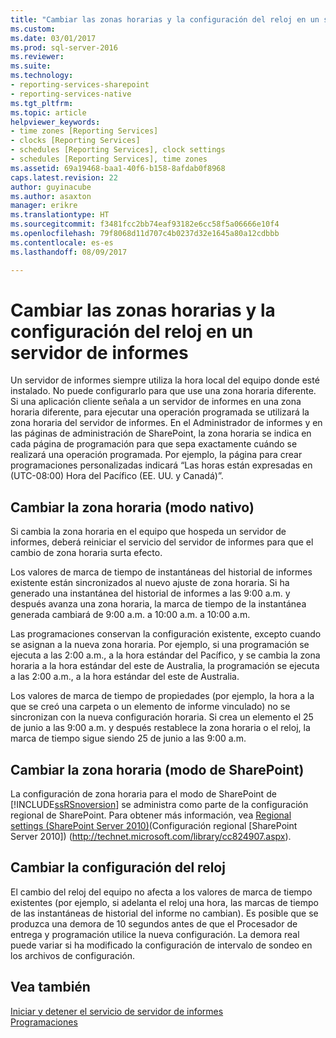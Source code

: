 ```yaml
---
title: "Cambiar las zonas horarias y la configuración del reloj en un servidor de informes | Documentos de Microsoft"
ms.custom: 
ms.date: 03/01/2017
ms.prod: sql-server-2016
ms.reviewer: 
ms.suite: 
ms.technology:
- reporting-services-sharepoint
- reporting-services-native
ms.tgt_pltfrm: 
ms.topic: article
helpviewer_keywords:
- time zones [Reporting Services]
- clocks [Reporting Services]
- schedules [Reporting Services], clock settings
- schedules [Reporting Services], time zones
ms.assetid: 69a19468-baa1-40f6-b158-8afdab0f8968
caps.latest.revision: 22
author: guyinacube
ms.author: asaxton
manager: erikre
ms.translationtype: HT
ms.sourcegitcommit: f3481fcc2bb74eaf93182e6cc58f5a06666e10f4
ms.openlocfilehash: 79f8068d11d707c4b0237d32e1645a80a12cdbbb
ms.contentlocale: es-es
ms.lasthandoff: 08/09/2017

---
```

# <a name="change-time-zones-and-clock-settings-on-a-report-server"></a>Cambiar las zonas horarias y la configuración del reloj en un servidor de informes
  Un servidor de informes siempre utiliza la hora local del equipo donde esté instalado. No puede configurarlo para que use una zona horaria diferente. Si una aplicación cliente señala a un servidor de informes en una zona horaria diferente, para ejecutar una operación programada se utilizará la zona horaria del servidor de informes. En el Administrador de informes y en las páginas de administración de SharePoint, la zona horaria se indica en cada página de programación para que sepa exactamente cuándo se realizará una operación programada. Por ejemplo, la página para crear programaciones personalizadas indicará “Las horas están expresadas en (UTC-08:00) Hora del Pacífico (EE. UU. y Canadá)”.  
  
## <a name="changing-the-time-zone-native-mode"></a>Cambiar la zona horaria (modo nativo)  
 Si cambia la zona horaria en el equipo que hospeda un servidor de informes, deberá reiniciar el servicio del servidor de informes para que el cambio de zona horaria surta efecto.  
  
 Los valores de marca de tiempo de instantáneas del historial de informes existente están sincronizados al nuevo ajuste de zona horaria. Si ha generado una instantánea del historial de informes a las 9:00 a.m. y después avanza una zona horaria, la marca de tiempo de la instantánea generada cambiará de 9:00 a.m. a 10:00 a.m. a 10:00 a.m.  
  
 Las programaciones conservan la configuración existente, excepto cuando se asignan a la nueva zona horaria. Por ejemplo, si una programación se ejecuta a las 2:00 a.m., a la hora estándar del Pacífico, y se cambia la zona horaria a la hora estándar del este de Australia, la programación se ejecuta a las 2:00 a.m., a la hora estándar del este de Australia.  
  
 Los valores de marca de tiempo de propiedades (por ejemplo, la hora a la que se creó una carpeta o un elemento de informe vinculado) no se sincronizan con la nueva configuración horaria. Si crea un elemento el 25 de junio a las 9:00 a.m. y después restablece la zona horaria o el reloj, la marca de tiempo sigue siendo 25 de junio a las 9:00 a.m.  
  
## <a name="changing-the-time-zone-sharepoint-mode"></a>Cambiar la zona horaria (modo de SharePoint)  
 La configuración de zona horaria para el modo de SharePoint de [!INCLUDE[ssRSnoversion](../../includes/ssrsnoversion-md.md)] se administra como parte de la configuración regional de SharePoint. Para obtener más información, vea [Regional settings (SharePoint Server 2010)](http://technet.microsoft.com/library/cc824907.aspx)(Configuración regional [SharePoint Server 2010]) (http://technet.microsoft.com/library/cc824907.aspx).  
  
## <a name="changing-the-clock-settings"></a>Cambiar la configuración del reloj  
 El cambio del reloj del equipo no afecta a los valores de marca de tiempo existentes (por ejemplo, si adelanta el reloj una hora, las marcas de tiempo de las instantáneas de historial del informe no cambian). Es posible que se produzca una demora de 10 segundos antes de que el Procesador de entrega y programación utilice la nueva configuración. La demora real puede variar si ha modificado la configuración de intervalo de sondeo en los archivos de configuración.  
  
## <a name="see-also"></a>Vea también  
 [Iniciar y detener el servicio de servidor de informes](../../reporting-services/report-server/start-and-stop-the-report-server-service.md)   
 [Programaciones](../../reporting-services/subscriptions/schedules.md)  
  
  
